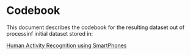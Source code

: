 # Codebook 

This document describes the codebook for the resulting dataset out of processinf initial dataset stored in:

[Human Activity Recognition using SmartPhones](https://d396qusza40orc.cloudfront.net/getdata%2Fprojectfiles%2FUCI%20HAR%20Dataset.zip "https://d396qusza40orc.cloudfront.net/getdata%2Fprojectfiles%2FUCI%20HAR%20Dataset.zip")


